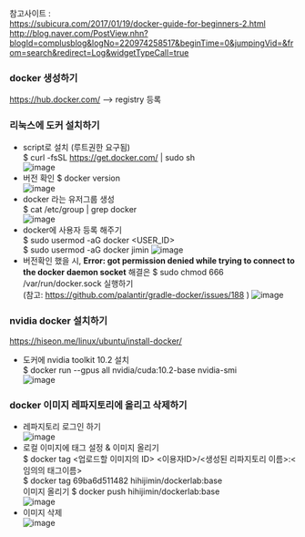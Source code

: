 참고사이트 :  
https://subicura.com/2017/01/19/docker-guide-for-beginners-2.html  
http://blog.naver.com/PostView.nhn?blogId=complusblog&logNo=220974258517&beginTime=0&jumpingVid=&from=search&redirect=Log&widgetTypeCall=true  

### docker 생성하기
https://hub.docker.com/ --> registry 등록  

### 리눅스에 도커 설치하기
- script로 설치 (루트권한 요구됨)  
$ curl -fsSL https://get.docker.com/ | sudo sh  
![image](https://user-images.githubusercontent.com/56099627/89248549-fe43c680-d64a-11ea-87e9-15ece01f95b8.png)  
- 버전 확인 $ docker version  
![image](https://user-images.githubusercontent.com/56099627/89249042-21bb4100-d64c-11ea-96f9-63840894d615.png)  
- docker 라는 유저그룹 생성  
$ cat /etc/group | grep docker  
![image](https://user-images.githubusercontent.com/56099627/89250225-3947f900-d64f-11ea-8f49-1698ad2ba3ec.png)  
- docker에 사용자 등록 해주기  
$ sudo usermod -aG docker <USER_ID>  
$ sudo usermod -aG docker jimin 
![image](https://user-images.githubusercontent.com/56099627/89253996-13bfed00-d659-11ea-983f-d8b7cbcb6840.png)  
- 버전확인 했을 시, **Error: got permission denied while trying to connect to the docker daemon socket** 해결은 $ sudo chmod 666 /var/run/docker.sock 실행하기  
(참고: https://github.com/palantir/gradle-docker/issues/188 )
![image](https://user-images.githubusercontent.com/56099627/89254188-8af58100-d659-11ea-9b6b-4d959ea29681.png)  

### nvidia docker 설치하기  
https://hiseon.me/linux/ubuntu/install-docker/  
- 도커에 nvidia toolkit 10.2 설치  
$ docker run --gpus all nvidia/cuda:10.2-base nvidia-smi  
![image](https://user-images.githubusercontent.com/56099627/89255755-6bf8ee00-d65d-11ea-949b-4f00751ae892.png)  

### docker 이미지 레파지토리에 올리고 삭제하기
- 레파지토리 로그인 하기  
![image](https://user-images.githubusercontent.com/56099627/89258912-1a079680-d664-11ea-95ee-2e2cac7a6466.png)  
- 로컬 이미지에 태그 설정 & 이미지 올리기  
$ docker tag <업로드할 이미지의 ID> <이용자ID>/<생성된 리파지토리 이름>:<임의의 태그이름>  
$ docker tag 69ba6d511482 hihijimin/dockerlab:base  
이미지 올리기 $ docker push hihijimin/dockerlab:base  
![image](https://user-images.githubusercontent.com/56099627/89259251-dbbea700-d664-11ea-9e84-1aab87a9af62.png)  
- 이미지 삭제  
![image](https://user-images.githubusercontent.com/56099627/89259713-dca40880-d665-11ea-8bbc-8de8ca648c9b.png)  
